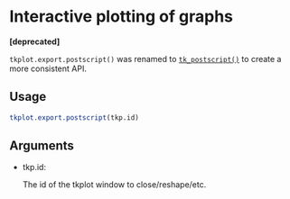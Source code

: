 # Interactive plotting of graphs

**\[deprecated\]**

`tkplot.export.postscript()` was renamed to
[`tk_postscript()`](https://r.igraph.org/reference/tkplot.md) to create
a more consistent API.

## Usage

``` r
tkplot.export.postscript(tkp.id)
```

## Arguments

- tkp.id:

  The id of the tkplot window to close/reshape/etc.
